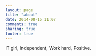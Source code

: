 ```yaml
---
layout: page
title: "about"
date: 2014-08-15 11:07
comments: true
sharing: true
footer: true
---
```


IT girl, Independent, Work hard, Positive.
